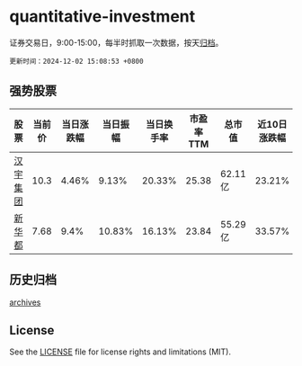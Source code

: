 # quantitative-investment

证券交易日，9:00-15:00，每半时抓取一次数据，按天[归档](archives)。

`更新时间：2024-12-02 15:08:53 +0800`

## 强势股票

|股票|当前价|当日涨跌幅|当日振幅|当日换手率|市盈率TTM|总市值|近10日涨跌幅|
|----|----|----|----|----|----|----|----|
|[汉宇集团](https://xueqiu.com/S/SZ300403)|10.3|4.46%|9.13%|20.33%|25.38|62.11亿|23.21%|
|[新华都](https://xueqiu.com/S/SZ002264)|7.68|9.4%|10.83%|16.13%|23.84|55.29亿|33.57%|

## 历史归档

[archives](archives)

## License

See the [LICENSE](LICENSE) file for license rights and limitations (MIT).